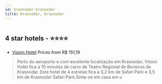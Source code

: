 ```yaml
---
id: krasnodar-krasnodar
title: Krasnodar, Krasnodar
---
```


<center><img src="https://i.travelapi.com/hotels/12000000/11770000/11769700/11769636/176869bc_z.jpg" alt="" /></center>


##  4 star hotels - ⭐️⭐️⭐️⭐️

-    [Vision Hotel](https://www.hurb.com/br/aud/https://www.hurb.com/br/hotels/krasnodar/vision-hotel-HT-SELS?cmp=18055) Prices from R$ 151,19
   > Perto do aeroporto e com excelente localização em Krasnodar, Vision Hotel fica a 10 minutos de carro de Teatro Regional de Bonecos de Krasnodar.  Este hotel de 4 estrelas fica a 3,2 km de Safari Park e 3,5 km de Krasnodar Safari Park.Sinta-se em casa em u
